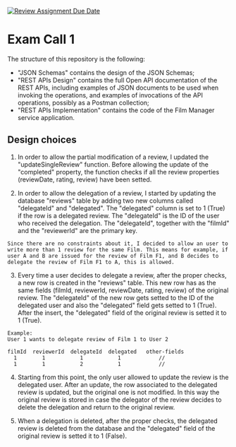 [![Review Assignment Due Date](https://classroom.github.com/assets/deadline-readme-button-24ddc0f5d75046c5622901739e7c5dd533143b0c8e959d652212380cedb1ea36.svg)](https://classroom.github.com/a/3V4SFed_)
# Exam Call 1

The structure of this repository is the following:
  - "JSON Schemas" contains the design of the JSON Schemas;
  - "REST APIs Design" contains the full Open API documentation of the REST APIs, including examples of JSON documents to be used when invoking the operations, and examples of invocations of the API operations, possibly as a Postman collection;
  - "REST APIs Implementation" contains the code of the Film Manager service application.

  ## Design choices

  1. In order to allow the partial modification of a review, I updated the "updateSingleReview" function. Before allowing the update of the "completed" property, the function checks if all the review properties (reviewDate, rating, review) have been setted.

  2. In order to allow the delegation of a review, I started by updating the database "reviews" table by adding two new columns called "delegateId" and "delegated". The "delegated" column is set to 1 (True) if the row is a delegated review. The "delegateId" is the ID of the user who received the delegation. The "delegateId", together with the "filmId" and the "reviewerId" are the primary key. 

    Since there are no constraints about it, I decided to allow an user to write more than 1 review for the same Film. This means for example, if user A and B are issued for the review of Film F1, and B decides to delegate the review of Film F1 to A, this is allowed.

  3. Every time a user decides to delegate a review, after the proper checks, a new row is created in the "reviews" table. This new row has as the same fields (filmId, reviewerId, reviewDate, rating, review) of the original review. The "delegateId" of the new row gets setted to the ID of the delegated user and also the "delegated" field gets setted to 1 (True). After the insert, the "delegated" field of the original review is setted it to 1 (True).

    Example:
    User 1 wants to delegate review of Film 1 to User 2

    filmId  reviewerId  delegateId  delegated   other-fields
      1        1           1           1            //
      1        1           2           1            //

  4. Starting from this point, the only user allowed to update the review is the delegated user. After an update, the row associated to the delegated review is updated, but the original one is not modified. In this way the original review is stored in case the delegator of the review decides to delete the delegation and return to the original review.

  5. When a delegation is deleted, after the proper checks, the delegated review is deleted from the database and the "delegated" field of the original review is setted it to 1 (False).